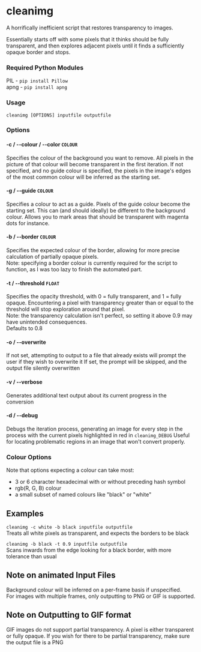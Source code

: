 # cleanimg
A horrifically inefficient script that restores transparency to images.

Essentially starts off with some pixels that it thinks should be fully transparent, and then explores adjacent pixels until it finds a sufficiently opaque border and stops.

### Required Python Modules

PIL - `pip install Pillow`  
apng - `pip install apng`  

### Usage

`cleanimg [OPTIONS] inputfile outputfile`

### Options

#### -c / --colour / --color `COLOUR`
Specifies the colour of the background you want to remove.
All pixels in the picture of that colour will become transparent in the first iteration.
If not specified, and no guide colour is specified, the pixels in the image's edges of the most common colour will be inferred as the starting set.

#### -g / --guide `COLOUR`
Specifies a colour to act as a guide.
Pixels of the guide colour become the starting set.
This can (and should ideally) be different to the background colour.
Allows you to mark areas that should be transparent with magenta dots for instance.

#### -b / --border `COLOUR`
Specifies the expected colour of the border, allowing for more precise calculation of partially opaque pixels.  
Note: specifying a border colour is currently required for the script to function, as I was too lazy to finish the automated part.

#### -t / --threshold `FLOAT`
Specifies the opacity threshold, with 0 = fully transparent, and 1 = fully opaque.
Encountering a pixel with transparency greater than or equal to the threshold will stop exploration around that pixel.  
Note: the transparency calculation isn't perfect, so setting it above 0.9 may have unintended consequences.  
Defaults to 0.8

#### -o / --overwrite
If not set, attempting to output to a file that already exists will prompt the user if they wish to overwrite it
If set, the prompt will be skipped, and the output file silently overwritten

#### -v / --verbose
Generates additional text output about its current progress in the conversion

#### -d / --debug
Debugs the iteration process, generating an image for every step in the process with the current pixels highlighted in red in `cleanimg_DEBUG`
Useful for locating problematic regions in an image that won't convert properly.

### Colour Options

Note that options expecting a colour can take most:

* 3 or 6 character hexadecimal with or without preceding hash symbol
* rgb(R, G, B) colour
* a small subset of named colours like "black" or "white"

## Examples

`cleanimg -c white -b black inputfile outputfile`  
Treats all white pixels as transparent, and expects the borders to be black

`cleanimg -b black -t 0.9 inputfile outputfile`  
Scans inwards from the edge looking for a black border, with more tolerance than usual


## Note on animated Input Files

Background colour will be inferred on a per-frame basis if unspecified.  
For images with multiple frames, only outputting to PNG or GIF is supported.

## Note on Outputting to GIF format

GIF images do not support partial transparency. A pixel is either transparent or fully opaque.
If you wish for there to be partial transparency, make sure the output file is a PNG
